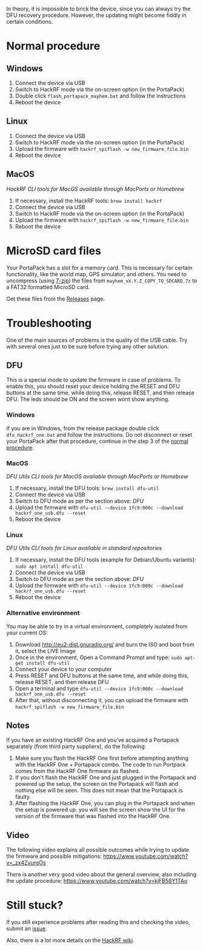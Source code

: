 In theory, it is impossible to brick the device, since you can always try the DFU recovery procedure. However, the updating might become fiddly in certain conditions.

# Normal procedure

## Windows

1. Connect the device via USB
2. Switch to HackRF mode via the on-screen option (in the PortaPack)
3. Double click `flash_portapack_mayhem.bat` and follow the instructions
4. Reboot the device

## Linux

1. Connect the device via USB
2. Switch to HackRF mode via the on-screen option (in the PortaPack)
3. Upload the firmware with `hackrf_spiflash -w new_firmware_file.bin` 
4. Reboot the device

## MacOS

_HackRF CLI tools for MacOS available through MacPorts or Homebrew_

1. If necessary, install the HackRF tools: `brew install hackrf`
2. Connect the device via USB
3. Switch to HackRF mode via the on-screen option (in the PortaPack)
4. Upload the firmware with `hackrf_spiflash -w new_firmware_file.bin` 
5. Reboot the device

# MicroSD card files

Your PortaPack has a slot for a memory card. This is necessary for certain functionality, like the world map, GPS simulator, and others. You need to uncompress (using [7-zip](https://www.7-zip.org/download.html)) the files from `mayhem_vX.Y.Z_COPY_TO_SDCARD.7z` to a FAT32 formatted MicroSD card. 

Get these files from the [Releases](https://github.com/eried/portapack-mayhem/releases) page. 

# Troubleshooting

One of the main sources of problems is the quality of the USB cable. Try with several ones just to be sure before trying any other solution.

## DFU

This is a special mode to update the firmware in case of problems. To enable this, you should reset your device holding the RESET and DFU buttons at the same time, while doing this, release RESET, and then release DFU. The leds should be ON and the screen wont show anything.

### Windows
If you are in Windows, from the release package double click `dfu_hackrf_one.bat` and follow the instructions. Do not disconnect or reset your PortaPack after that procedure, continue in the step 3 of the [normal procedure](Update-firmware#normal-procedure).

### MacOS
_DFU Utils CLI tools for MacOS available through MacPorts or Homebrew_

1. If necessary, install the DFU tools: `brew install dfu-util`
2. Connect the device via USB
3. Switch to DFU mode as per the section above: *DFU*
4. Upload the firmware with `dfu-util --device 1fc9:000c --download hackrf_one_usb.dfu --reset` 
5. Reboot the device

### Linux
_DFU Utils CLI tools for Linux available in standard repositories_

1. If necessary, install the DFU tools (example for Debian/Ubuntu variants): `sudo apt install dfu-util`
2. Connect the device via USB
3. Switch to DFU mode as per the section above: *DFU*
4. Upload the firmware with `dfu-util --device 1fc9:000c --download hackrf_one_usb.dfu --reset` 
5. Reboot the device

### Alternative environment

You may be able to try in a virtual environment, completely isolated from your current OS:
1. Download http://eu2-dist.gnuradio.org/ and burn the ISO and boot from it, select the LIVE Image
2. Once in the environment, Open a Command Prompt and type: `sudo apt-get install dfu-util`
3. Connect your device to your computer
4. Press RESET and DFU buttons at the same time, and while doing this, release RESET, and then release DFU
5. Open a terminal and type `dfu-util --device 1fc9:000c --download hackrf_one_usb.dfu --reset`
6. After that, without disconnecting it, you can upload the firmware with `hackrf_spiflash -w new_firmware_file.bin`

## Notes

If you have an existing HackRF One and you've acquired a Portapack separately (from third party suppliers), do the following:
1. Make sure you flash the HackRF One first before attempting anything with the HackRF One + Portapack combo. The code to run Portpack comes from the HackRF One firmware as flashed. 
2. If you don't flash the HackRF One and just plugged in the Portapack and powered up the setup, the screen on the Portapack will flash and nothing else will be seen. This does not mean that the Portapack is faulty.
3. After flashing the HackRF One, you can plug in the Portapack and when the setup is powered up. you will see the screen show the UI for the version of the firmware that was flashed into the HackRF One. 

## Video
The following video explains all possible outcomes while trying to update the firmware and possible mitigations:
https://www.youtube.com/watch?v=_zx4ZvurgOs

There is another very good video about the general overview, also including the update procedure:
https://www.youtube.com/watch?v=kjFB58Y1TAo

# Still stuck?
If you still experience problems after reading this and checking the video, submit an [issue](https://github.com/eried/portapack-havoc/issues/new?assignees=&labels=&template=problem-upgrading-the-firmware.md&title=Problem+upgrading+the+firmware).

Also, there is a lot more details on the [HackRF wiki](https://github.com/mossmann/hackrf/wiki/Updating-Firmware).